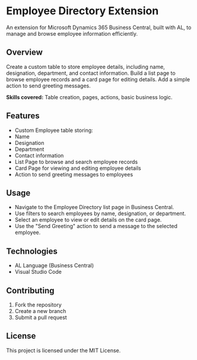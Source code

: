 # Employee Directory Extension

An extension for Microsoft Dynamics 365 Business Central, built with AL, to manage and browse employee information efficiently.

## Overview

Create a custom table to store employee details, including name, designation, department, and contact information. Build a list page to browse employee records and a card page for editing details. Add a simple action to send greeting messages.

**Skills covered:** Table creation, pages, actions, basic business logic.

## Features

- Custom Employee table storing:
- Name
- Designation
- Department
- Contact information
- List Page to browse and search employee records
- Card Page for viewing and editing employee details
- Action to send greeting messages to employees

## Usage

- Navigate to the Employee Directory list page in Business Central.
- Use filters to search employees by name, designation, or department.
- Select an employee to view or edit details on the card page.
- Use the "Send Greeting" action to send a message to the selected employee.

## Technologies

- AL Language (Business Central)
- Visual Studio Code

## Contributing

1. Fork the repository
2. Create a new branch
3. Submit a pull request

## License

This project is licensed under the MIT License.
